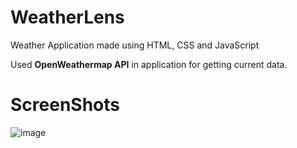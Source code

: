 # WeatherLens
Weather Application made using HTML, CSS and JavaScript

Used **OpenWeathermap API** in application for getting current data.

# ScreenShots
![image](https://user-images.githubusercontent.com/58839369/136375126-bf5ca7ad-06ca-4a80-a502-75bdf64d0b4f.png)
